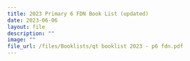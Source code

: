 ```yaml
---
title: 2023 Primary 6 FDN Book List (updated)
date: 2023-06-06
layout: file
description: ""
image: ""
file_url: /files/Booklists/qt booklist 2023 - p6 fdn.pdf
---
```

